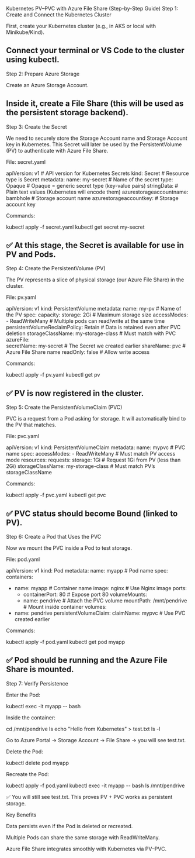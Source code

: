 Kubernetes PV–PVC with Azure File Share (Step-by-Step Guide)
Step 1: Create and Connect the Kubernetes Cluster

First, create your Kubernetes cluster (e.g., in AKS or local with Minikube/Kind).

Connect your terminal or VS Code to the cluster using kubectl.
------------------------------------------------------------------------------------------------------------------------------------------------------------------------------------------
Step 2: Prepare Azure Storage

Create an Azure Storage Account.

Inside it, create a File Share (this will be used as the persistent storage backend).
------------------------------------------------------------------------------------------------------------------------------------------------------------------------------------------
Step 3: Create the Secret

We need to securely store the Storage Account name and Storage Account key in Kubernetes.
This Secret will later be used by the PersistentVolume (PV) to authenticate with Azure File Share.

File: secret.yaml

apiVersion: v1                  # API version for Kubernetes Secrets
kind: Secret                    # Resource type is Secret
metadata:
  name: my-secret               # Name of the secret
type: Opaque                    # Opaque = generic secret type (key-value pairs)
stringData:                     # Plain text values (Kubernetes will encode them)
  azurestorageaccountname: bambhole   # Storage account name
  azurestorageaccountkey: <your-storage-key> # Storage account key


Commands:

kubectl apply -f secret.yaml
kubectl get secret my-secret


✅ At this stage, the Secret is available for use in PV and Pods.
------------------------------------------------------------------------------------------------------------------------------------------------------------------------------------------
Step 4: Create the PersistentVolume (PV)

The PV represents a slice of physical storage (our Azure File Share) in the cluster.

File: pv.yaml

apiVersion: v1
kind: PersistentVolume
metadata:
  name: my-pv                        # Name of the PV
spec:
  capacity:
    storage: 2Gi                      # Maximum storage size
  accessModes:
    - ReadWriteMany                   # Multiple pods can read/write at the same time
  persistentVolumeReclaimPolicy: Retain   # Data is retained even after PVC deletion
  storageClassName: my-storage-class      # Must match with PVC
  azureFile:                              
    secretName: my-secret              # The Secret we created earlier
    shareName: pvc                     # Azure File Share name
    readOnly: false                    # Allow write access


Commands:

kubectl apply -f pv.yaml
kubectl get pv


✅ PV is now registered in the cluster.
------------------------------------------------------------------------------------------------------------------------------------------------------------------------------------------
Step 5: Create the PersistentVolumeClaim (PVC)

PVC is a request from a Pod asking for storage. It will automatically bind to the PV that matches.

File: pvc.yaml

apiVersion: v1
kind: PersistentVolumeClaim
metadata:
  name: mypvc                         # PVC name
spec:
  accessModes:
    - ReadWriteMany                   # Must match PV access mode
  resources:
    requests:
      storage: 1Gi                     # Request 1Gi from PV (less than 2Gi)
  storageClassName: my-storage-class   # Must match PV’s storageClassName


Commands:

kubectl apply -f pvc.yaml
kubectl get pvc


✅ PVC status should become Bound (linked to PV).
------------------------------------------------------------------------------------------------------------------------------------------------------------------------------------------
Step 6: Create a Pod that Uses the PVC

Now we mount the PVC inside a Pod to test storage.

File: pod.yaml

apiVersion: v1
kind: Pod
metadata:
  name: myapp                        # Pod name
spec:
  containers:
  - name: myapp                      # Container name
    image: nginx                     # Use Nginx image
    ports:
      - containerPort: 80            # Expose port 80
    volumeMounts:
      - name: pendrive               # Attach the PVC volume
        mountPath: /mnt/pendrive     # Mount inside container
  volumes:
  - name: pendrive
    persistentVolumeClaim:
      claimName: mypvc               # Use PVC created earlier


Commands:

kubectl apply -f pod.yaml
kubectl get pod myapp


✅ Pod should be running and the Azure File Share is mounted.
------------------------------------------------------------------------------------------------------------------------------------------------------------------------------------------
Step 7: Verify Persistence

Enter the Pod:

kubectl exec -it myapp -- bash


Inside the container:

cd /mnt/pendrive
ls
echo "Hello from Kubernetes" > test.txt
ls -l


Go to Azure Portal → Storage Account → File Share → you will see test.txt.

Delete the Pod:

kubectl delete pod myapp


Recreate the Pod:

kubectl apply -f pod.yaml
kubectl exec -it myapp -- bash
ls /mnt/pendrive


✅ You will still see test.txt. This proves PV + PVC works as persistent storage.

Key Benefits

Data persists even if the Pod is deleted or recreated.

Multiple Pods can share the same storage with ReadWriteMany.

Azure File Share integrates smoothly with Kubernetes via PV–PVC.
